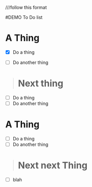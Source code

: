 ///follow this format

#DEMO To Do list
# A Thing
- [x] Do a thing
- [ ] Do another thing


># Next thing
- [ ] Do a thing
- [ ] Do another thing

# A Thing
- [ ] Do a thing
- [ ] Do another thing

># Next next Thing
- [ ] blah
